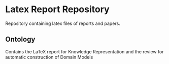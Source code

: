 Latex Report Repository
=========================
Repository containing latex files of reports and papers.

Ontology
--------
Contains the LaTeX report for Knowledge Representation and the review for automatic construction of Domain Models


